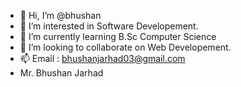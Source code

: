 - 👋 Hi, I’m @bhushan
- 👀 I’m interested in Software Developement.
- 🌱 I’m currently learning B.Sc Computer Science
- 💞️ I’m looking to collaborate on Web Developement. 
- 📫 Email : bhushanjarhad03@gmail.com
- Mr. Bhushan Jarhad
  

<!---
coder-bhush/coder-bhush is a ✨ special ✨ repository because its `README.md` (this file) appears on your GitHub profile.
You can click the Preview link to take a look at your changes.
--->
